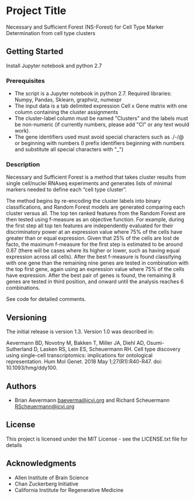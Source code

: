 # Project Title

Necessary and Sufficient Forest (NS-Forest) for Cell Type Marker Determination from cell type clusters

## Getting Started

Install Jupyter notebook and python 2.7

### Prerequisites

* The script is a Jupyter notebook in python 2.7. Required libraries: Numpy, Pandas, Sklearn, graphviz, numexpr
* The input data is a tab delimited expression Cell x Gene matrix with one column containing the cluster assignments 
* The cluster-label column must be named "Clusters" and the labels must be non-numeric (if currently numbers, please add "Cl" or any text would work). 
* The gene identifiers used must avoid special characters such as ./-/@ or beginning with numbers (I prefix identifiers beginning with numbers and substitute all special characters with "_")


### Description

Necessary and Sufficient Forest is a method that takes cluster results from single cell/nuclei RNAseq experiments 
and generates lists of minimal markers needed to define each “cell type cluster”. 
 
The method begins by re-encoding the cluster labels into binary classifications, and Random Forest models are generated comparing each 
cluster versus all. The top ten ranked features from the Random Forest are then tested using f-measure as an objective function. 
For example, during the first step all top ten features are independently evaluated for their discriminatory power at an 
expression value where 75% of the cells have greater than or equal expression. Given that 25% of the cells are lost de facto,
the maximum f-measure for the first step is estimated to be around 0.87 (there will be cases where its higher or lower, such 
as having equal expression across all cells). After the best f-measure is found classifying with one gene than the remaining 
nine genes are tested in combination with the top first gene, again using an expression value where 75% of the cells have expression. 
After the best pair of genes is found, the remaining 8 genes are tested in third position, and onward until the analysis reaches
6 combinations.   

See code for detailed comments. 


## Versioning

The initial release is version 1.3. Version 1.0 was described in: 

Aevermann BD, Novotny M, Bakken T, Miller JA, Diehl AD, Osumi-Sutherland D, Lasken RS, Lein ES, Scheuermann RH.
Cell type discovery using single-cell transcriptomics: implications for ontological representation. 
Hum Mol Genet. 2018 May 1;27(R1):R40-R47. doi: 10.1093/hmg/ddy100.


## Authors

* Brian Aevermann baeverma@jcvi.org and Richard Scheuermann RScheuermann@jcvi.org


## License

This project is licensed under the MIT License - see the LICENSE.txt file for details

## Acknowledgments

* Allen Institute of Brain Science
* Chan Zuckerberg Initiative 
* California Institute for Regenerative Medicine 

